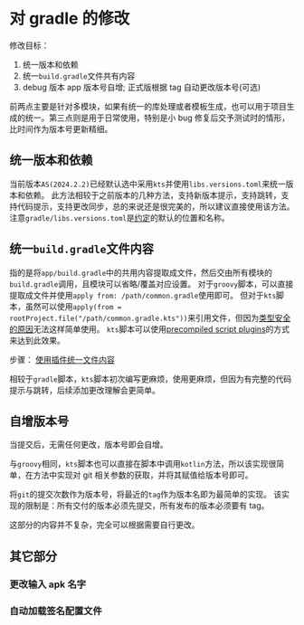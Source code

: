# 对 gradle 的修改

修改目标：

1. 统一版本和依赖
2. 统一`build.gradle`文件共有内容
3. debug 版本 app 版本号自增; 正式版根据 tag 自动更改版本号(可选)

前两点主要是针对多模块，如果有统一的库处理或者模板生成，也可以用于项目生成的统一。第三点则是用于日常使用，特别是小 bug 修复后交予测试时的情形，比时间作为版本号更新精细。

## 统一版本和依赖

当前版本`AS(2024.2.2)`已经默认选中采用`kts`并使用`libs.versions.toml`来统一版本和依赖。
此方法相较于之前版本的几种方法，支持新版本提示，支持跳转，支持代码提示，支持更改同步，总的来说还是很完美的，所以建议直接使用该方法。
注意`gradle/libs.versions.toml`是[约定](https://docs.gradle.org/current/userguide/version_catalogs.html)的默认的位置和名称。

## 统一`build.gradle`文件内容

指的是将`app/build.gradle`中的共用内容提取成文件，然后交由所有模块的`build.gradle`调用，且模块可以省略/覆盖对应设置。
对于`groovy`脚本，可以直接提取成文件并使用`apply from: /path/common.gradle`使用即可。
但对于`kts`脚本，虽然可以使用`apply(from = rootProject.file("/path/common.gradle.kts"))`来引用文件，但因为[类型安全的原因](https://docs.gradle.org/current/userguide/kotlin_dsl.html#type-safe-accessors)无法这样简单使用。
`kts`脚本可以使用[precompiled script plugins](https://docs.gradle.org/current/userguide/custom_plugins.html#sec:precompiled_plugins)的方式来达到此效果。

步骤： [使用插件统一文件内容](./1_1_plugin.md)

相较于`gradle`脚本，`kts`脚本初次编写更麻烦，使用更麻烦，但因为有完整的代码提示与跳转，后续添加更改理解会更简单。

## 自增版本号

当提交后，无需任何更改，版本号即会自增。

与`groovy`相同，`kts`脚本也可以直接在脚本中调用`kotlin`方法，所以该实现很简单，在方法中实现对 git 相关参数的获取，并将其赋值给版本号即可。

将`git`的提交次数作为版本号，将最近的`tag`作为版本名即为最简单的实现。
该实现的限制是：所有交付的版本必须先提交，所有发布的版本必须要有 tag。

这部分的内容并不复杂，完全可以根据需要自行更改。

## 其它部分

### 更改输入 apk 名字

### 自动加载签名配置文件
